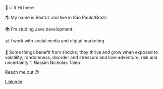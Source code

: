 👋:relaxed: # Hi there    


:earth_americas: My name is Beatriz and live in São Paulo/Brazil.


:books: I'm studing Java development.

:bar_chart: I work with social media and digital marketing.

🧬 Some things benefit from shocks; they thrive and grow when exposed to volatility, randomness, disorder and stressors and love adventure, risk and uncertainty ”. 
Nassim Nicholas Taleb    


Reach me out  :wink:

[Linkedin](https://www.linkedin.com/in/beatriz2071/) 


